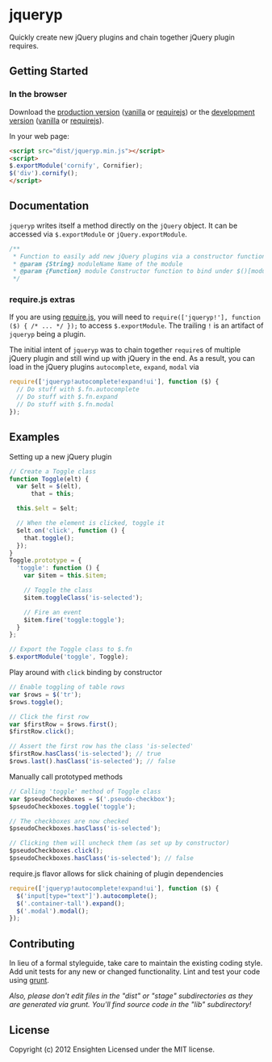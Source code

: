 # jqueryp

Quickly create new jQuery plugins and chain together jQuery plugin requires.

## Getting Started

### In the browser
Download the [production version][min] ([vanilla][min] or [requirejs][min_require]) or the [development version][max] ([vanilla][max] or [requirejs][max_require]).

[min_require]: https://raw.github.com/Ensighten/jqueryp/master/dist/jqueryp.require.min.js
[max_require]: https://raw.github.com/Ensighten/jqueryp/master/dist/jqueryp.require.js
[min]: https://raw.github.com/Ensighten/jqueryp/master/dist/jqueryp.min.js
[max]: https://raw.github.com/Ensighten/jqueryp/master/dist/jqueryp.js

In your web page:

```html
<script src="dist/jqueryp.min.js"></script>
<script>
$.exportModule('cornify', Cornifier);
$('div').cornify();
</script>
```

## Documentation
`jqueryp` writes itself a method directly on the `jQuery` object. It can be accessed via `$.exportModule` or `jQuery.exportModule`.
```js
/**
 * Function to easily add new jQuery plugins via a constructor function
 * @param {String} moduleName Name of the module
 * @param {Function} module Constructor function to bind under $()[moduleName]
 */
```

### require.js extras
If you are using [require.js][requirejs], you will need to `require(['jqueryp!'], function ($) { /* ... */ });` to access `$.exportModule`. The trailing `!` is an artifact of `jqueryp` being a plugin.

The initial intent of `jqueryp` was to chain together `require`s of multiple jQuery plugin and still wind up with jQuery in the end. As a result, you can load in the jQuery plugins `autocomplete`, `expand`, `modal` via

```js
require(['jqueryp!autocomplete!expand!ui'], function ($) {
  // Do stuff with $.fn.autocomplete
  // Do stuff with $.fn.expand
  // Do stuff with $.fn.modal
});
```

[requirejs]: http://requirejs.org/

## Examples

Setting up a new jQuery plugin
```js
// Create a Toggle class
function Toggle(elt) {
  var $elt = $(elt),
      that = this;

  this.$elt = $elt;

  // When the element is clicked, toggle it
  $elt.on('click', function () {
    that.toggle();
  });
}
Toggle.prototype = {
  'toggle': function () {
    var $item = this.$item;

    // Toggle the class
    $item.toggleClass('is-selected');

    // Fire an event
    $item.fire('toggle:toggle');
  }
};

// Export the Toggle class to $.fn
$.exportModule('toggle', Toggle);
```

Play around with `click` binding by constructor
```js
// Enable toggling of table rows
var $rows = $('tr');
$rows.toggle();

// Click the first row
var $firstRow = $rows.first();
$firstRow.click();

// Assert the first row has the class 'is-selected'
$firstRow.hasClass('is-selected'); // true
$rows.last().hasClass('is-selected'); // false
```

Manually call prototyped methods
```js
// Calling 'toggle' method of Toggle class
var $pseudoCheckboxes = $('.pseudo-checkbox');
$pseudoCheckboxes.toggle('toggle');

// The checkboxes are now checked
$pseudoCheckboxes.hasClass('is-selected');

// Clicking them will uncheck them (as set up by constructor)
$pseudoCheckboxes.click();
$pseudoCheckboxes.hasClass('is-selected'); // false
```

require.js flavor allows for slick chaining of plugin dependencies
```js
require(['jqueryp!autocomplete!expand!ui'], function ($) {
  $('input[type="text"]').autocomplete();
  $('.container-tall').expand();
  $('.modal').modal();
});
```

## Contributing
In lieu of a formal styleguide, take care to maintain the existing coding style. Add unit tests for any new or changed functionality. Lint and test your code using [grunt](http://gruntjs.com/).

_Also, please don't edit files in the "dist" or "stage" subdirectories as they are generated via grunt. You'll find source code in the "lib" subdirectory!_

## License
Copyright (c) 2012 Ensighten
Licensed under the MIT license.
